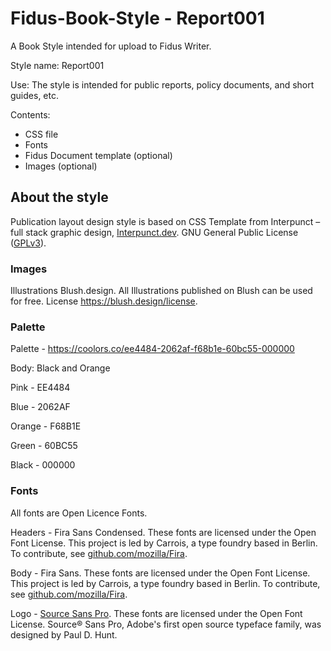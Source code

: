 # Fidus-Book-Style - Report001

A Book Style intended for upload to Fidus Writer.

Style name: Report001

Use: The style is intended for public reports, policy documents, and short guides, etc.

Contents:

- CSS file
- Fonts
- Fidus Document template (optional)
- Images (optional)

## About the style

Publication layout design style is based on CSS Template from Interpunct – full stack graphic design, [Interpunct.dev](https://interpunct.dev/). GNU General Public License ([GPLv3](https://www.gnu.org/licenses/gpl-3.0.html)).

### Images

Illustrations Blush.design. All Illustrations published on Blush can be used for free. License https://blush.design/license.

### Palette

Palette - https://coolors.co/ee4484-2062af-f68b1e-60bc55-000000

Body: Black and Orange

Pink - EE4484

Blue - 2062AF

Orange - F68B1E

Green - 60BC55

Black - 000000

### Fonts

All fonts are Open Licence Fonts.

Headers - Fira Sans Condensed. These fonts are licensed under the Open Font License. This project is led by Carrois, a type foundry based in Berlin. To contribute, see [github.com/mozilla/Fira](https://github.com/mozilla/Fira).

Body - Fira Sans. These fonts are licensed under the Open Font License. This project is led by Carrois, a type foundry based in Berlin. To contribute, see [github.com/mozilla/Fira](https://github.com/mozilla/Fira).

Logo - [Source Sans Pro](https://fonts.google.com/specimen/Source+Sans+Pro). These fonts are licensed under the Open Font License. Source® Sans Pro, Adobe's first open source typeface family, was designed by Paul D. Hunt.
